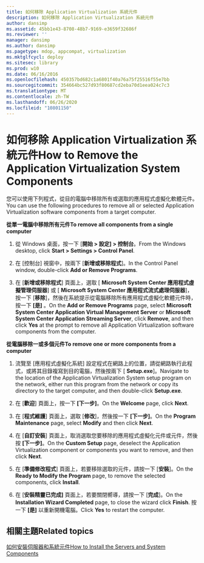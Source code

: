 ```yaml
---
title: 如何移除 Application Virtualization 系統元件
description: 如何移除 Application Virtualization 系統元件
author: dansimp
ms.assetid: 45bb1e43-8708-48b7-9169-e3659f32686f
ms.reviewer: ''
manager: dansimp
ms.author: dansimp
ms.pagetype: mdop, appcompat, virtualization
ms.mktglfcycl: deploy
ms.sitesec: library
ms.prod: w10
ms.date: 06/16/2016
ms.openlocfilehash: 450357bd682c1a6801f40a76a75f25516f55e7bb
ms.sourcegitcommit: 354664bc527d93f80687cd2eba70d1eea024c7c3
ms.translationtype: MT
ms.contentlocale: zh-TW
ms.lasthandoff: 06/26/2020
ms.locfileid: "10801150"
---
```

# <span data-ttu-id="7e2fc-103">如何移除 Application Virtualization 系統元件</span><span class="sxs-lookup"><span data-stu-id="7e2fc-103">How to Remove the Application Virtualization System Components</span></span>


<span data-ttu-id="7e2fc-104">您可以使用下列程式，從目的電腦中移除所有或選取的應用程式虛擬化軟體元件。</span><span class="sxs-lookup"><span data-stu-id="7e2fc-104">You can use the following procedures to remove all or selected Application Virtualization software components from a target computer.</span></span>

**<span data-ttu-id="7e2fc-105">從單一電腦中移除所有元件</span><span class="sxs-lookup"><span data-stu-id="7e2fc-105">To remove all components from a single computer</span></span>**

1.  <span data-ttu-id="7e2fc-106">從 Windows 桌面，按一下 [**開始 &gt; 設定] &gt; 控制台**。</span><span class="sxs-lookup"><span data-stu-id="7e2fc-106">From the Windows desktop, click **Start &gt; Settings &gt; Control Panel**.</span></span>

2.  <span data-ttu-id="7e2fc-107">在 [控制台] 視窗中，按兩下 [**新增或移除程式**]。</span><span class="sxs-lookup"><span data-stu-id="7e2fc-107">In the Control Panel window, double-click **Add or Remove Programs**.</span></span>

3.  <span data-ttu-id="7e2fc-108">在 [**新增或移除程式**] 頁面上，選取 [ **Microsoft System Center 應用程式虛擬管理伺服器**] 或 [ **Microsoft System Center 應用程式流式處理伺服器**]，按一下 [**移除**]，然後在系統提示從電腦移除所有應用程式虛擬化軟體元件時，按一下 **[是]** 。</span><span class="sxs-lookup"><span data-stu-id="7e2fc-108">On the **Add or Remove Programs** page, select **Microsoft System Center Application Virtual Management Server** or **Microsoft System Center Application Streaming Server**, click **Remove**, and then click **Yes** at the prompt to remove all Application Virtualization software components from the computer.</span></span>

**<span data-ttu-id="7e2fc-109">從電腦移除一或多個元件</span><span class="sxs-lookup"><span data-stu-id="7e2fc-109">To remove one or more components from a computer</span></span>**

1.  <span data-ttu-id="7e2fc-110">流覽至 [應用程式虛擬化系統] 設定程式在網路上的位置，請從網路執行此程式，或將其目錄複寫到目的電腦，然後按兩下 [ **Setup.exe**]。</span><span class="sxs-lookup"><span data-stu-id="7e2fc-110">Navigate to the location of the Application Virtualization System setup program on the network, either run this program from the network or copy its directory to the target computer, and then double-click **Setup.exe**.</span></span>

2.  <span data-ttu-id="7e2fc-111">在 [**歡迎**] 頁面上，按一下 **[下一步]**。</span><span class="sxs-lookup"><span data-stu-id="7e2fc-111">On the **Welcome** page, click **Next**.</span></span>

3.  <span data-ttu-id="7e2fc-112">在 [**程式維護**] 頁面上，選取 [**修改**]，然後按一下 **[下一步]**。</span><span class="sxs-lookup"><span data-stu-id="7e2fc-112">On the **Program Maintenance** page, select **Modify** and then click **Next**.</span></span>

4.  <span data-ttu-id="7e2fc-113">在 [**自訂安裝**] 頁面上，取消選取您要移除的應用程式虛擬化元件或元件，然後按 **[下一步]**。</span><span class="sxs-lookup"><span data-stu-id="7e2fc-113">On the **Custom Setup** page, deselect the Application Virtualization component or components you want to remove, and then click **Next**.</span></span>

5.  <span data-ttu-id="7e2fc-114">在 [**準備修改程式**] 頁面上，若要移除選取的元件，請按一下 [**安裝**]。</span><span class="sxs-lookup"><span data-stu-id="7e2fc-114">On the **Ready to Modify the Program** page, to remove the selected components, click **Install**.</span></span>

6.  <span data-ttu-id="7e2fc-115">在 [**安裝精靈已完成]** 頁面上，若要關閉嚮導，請按一下 [**完成**]。</span><span class="sxs-lookup"><span data-stu-id="7e2fc-115">On the **Installation Wizard Completed** page, to close the wizard click **Finish**.</span></span> <span data-ttu-id="7e2fc-116">按一下 **[是]** 以重新開機電腦。</span><span class="sxs-lookup"><span data-stu-id="7e2fc-116">Click **Yes** to restart the computer.</span></span>

## <span data-ttu-id="7e2fc-117">相關主題</span><span class="sxs-lookup"><span data-stu-id="7e2fc-117">Related topics</span></span>


[<span data-ttu-id="7e2fc-118">如何安裝伺服器和系統元件</span><span class="sxs-lookup"><span data-stu-id="7e2fc-118">How to Install the Servers and System Components</span></span>](how-to-install-the-servers-and-system-components.md)

 

 





